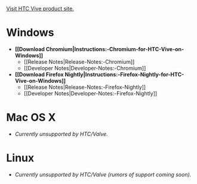 [Visit HTC Vive product site.](https://www.vive.com/)

# Windows
* **[[Download Chromium|Instructions:-Chromium-for-HTC-Vive-on-Windows]]**
  * [[Release Notes|Release-Notes:-Chromium]]
  * [[Developer Notes|Developer-Notes:-Chromium]]
* **[[Download Firefox Nightly|Instructions:-Firefox-Nightly-for-HTC-Vive-on-Windows]]**
  * [[Release Notes|Release-Notes:-Firefox-Nightly]]
  * [[Developer Notes|Developer-Notes:-Firefox-Nightly]]

# Mac OS X

* _Currently unsupported by HTC/Valve._

# Linux

* _Currently unsupported by HTC/Valve (rumors of support coming soon)._
